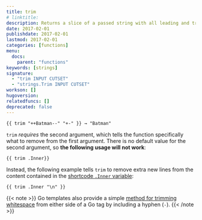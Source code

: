 ```yaml
---
title: trim
# linktitle:
description: Returns a slice of a passed string with all leading and trailing characters from cutset removed.
date: 2017-02-01
publishdate: 2017-02-01
lastmod: 2017-02-01
categories: [functions]
menu:
  docs:
    parent: "functions"
keywords: [strings]
signature:
  - "trim INPUT CUTSET"
  - "strings.Trim INPUT CUTSET"
workson: []
hugoversion:
relatedfuncs: []
deprecated: false
---
```


```
{{ trim "++Batman--" "+-" }} → "Batman"
```

`trim` *requires* the second argument, which tells the function specifically what to remove from the first argument. There is no default value for the second argument, so **the following usage will not work**:

```
{{ trim .Inner}}
```

Instead, the following example tells `trim` to remove extra new lines from the content contained in the [shortcode `.Inner` variable][shortcodevars]:

```
{{ trim .Inner "\n" }}
```

{{< note >}}
Go templates also provide a simple [method for trimming whitespace](/templates/introduction/#whitespace) from either side of a Go tag by including a hyphen (`-`).
{{< /note >}}


[shortcodevars]: /variables/shortcodes/
